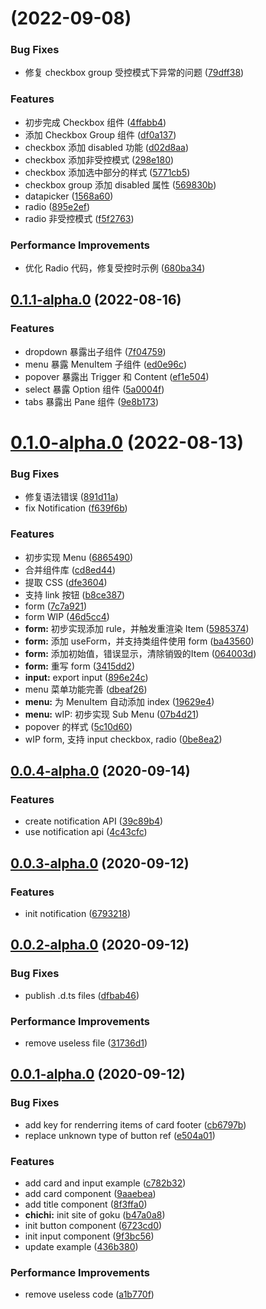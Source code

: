 # [](https://github.com/dragon-ball-p/dragon-ball/compare/v0.1.1-alpha.0...v) (2022-09-08)


### Bug Fixes

* 修复 checkbox group 受控模式下异常的问题 ([79dff38](https://github.com/dragon-ball-p/dragon-ball/commit/79dff388dfdd38af16e970a120df9fa28c1c37e8))


### Features

* 初步完成 Checkbox 组件 ([4ffabb4](https://github.com/dragon-ball-p/dragon-ball/commit/4ffabb471661bdc780d5b1b41523e7ede05e2b38))
* 添加 Checkbox Group 组件 ([df0a137](https://github.com/dragon-ball-p/dragon-ball/commit/df0a1374e17205ae7f7b81e14b177e3f0ff000d4))
* checkbox 添加 disabled 功能 ([d02d8aa](https://github.com/dragon-ball-p/dragon-ball/commit/d02d8aa376579de8ede0cf70d7bc8747c5500eba))
* checkbox 添加非受控模式 ([298e180](https://github.com/dragon-ball-p/dragon-ball/commit/298e180fa1b9953787412124500c523e52aa4525))
* checkbox 添加选中部分的样式 ([5771cb5](https://github.com/dragon-ball-p/dragon-ball/commit/5771cb512b459bda7f6729e2d536c963ec99bb3b))
* checkbox group 添加 disabled 属性 ([569830b](https://github.com/dragon-ball-p/dragon-ball/commit/569830b5c7ed0151f0c66cd3b8cc031abf74497d))
* datapicker ([1568a60](https://github.com/dragon-ball-p/dragon-ball/commit/1568a60f8c873bcd8c35541041796fe96893353a))
* radio ([895e2ef](https://github.com/dragon-ball-p/dragon-ball/commit/895e2ef89c74362aa132342a9300beacff124f1d))
* radio 非受控模式 ([f5f2763](https://github.com/dragon-ball-p/dragon-ball/commit/f5f2763689eb92b50f1c0bf07197d57ff3fabd06))


### Performance Improvements

* 优化 Radio 代码，修复受控时示例 ([680ba34](https://github.com/dragon-ball-p/dragon-ball/commit/680ba34b1034a14be71fe44839d542d43c225a1b))



## [0.1.1-alpha.0](https://github.com/dragon-ball-p/dragon-ball/compare/v0.1.0-alpha.0...v0.1.1-alpha.0) (2022-08-16)


### Features

* dropdown 暴露出子组件 ([7f04759](https://github.com/dragon-ball-p/dragon-ball/commit/7f04759fbe90d26765e4a98c2f4c168dfb4fe5e2))
* menu 暴露 MenuItem 子组件 ([ed0e96c](https://github.com/dragon-ball-p/dragon-ball/commit/ed0e96c7b15f4efe87d8741c51f56aadb2c9cda4))
* popover 暴露出 Trigger 和 Content ([ef1e504](https://github.com/dragon-ball-p/dragon-ball/commit/ef1e504931c4ba023650c9ee66ec3c12f1edd717))
* select 暴露 Option 组件 ([5a0004f](https://github.com/dragon-ball-p/dragon-ball/commit/5a0004f048c691a1ad56474d946fea6613e0f8e7))
* tabs 暴露出 Pane 组件 ([9e8b173](https://github.com/dragon-ball-p/dragon-ball/commit/9e8b173a3ca0b3feaa65574c3747aa35026adee3))



# [0.1.0-alpha.0](https://github.com/dragon-ball-p/dragon-ball/compare/v0.0.4-alpha.0...v0.1.0-alpha.0) (2022-08-13)


### Bug Fixes

* 修复语法错误 ([891d11a](https://github.com/dragon-ball-p/dragon-ball/commit/891d11a081b1ab57964a7c3c9cd72421c7678d6f))
* fix Notification ([f639f6b](https://github.com/dragon-ball-p/dragon-ball/commit/f639f6bee86b54069d8df36761cb308906a3cad7))


### Features

* 初步实现 Menu ([6865490](https://github.com/dragon-ball-p/dragon-ball/commit/68654907fe082ceb2409dcb805ac1a79e758e43a))
* 合并组件库 ([cd8ed44](https://github.com/dragon-ball-p/dragon-ball/commit/cd8ed44d99b9345128bbaf37f7a21052fa110fb7))
* 提取 CSS ([dfe3604](https://github.com/dragon-ball-p/dragon-ball/commit/dfe3604d8633730b0ff4dca625c4bf1963de1375))
* 支持 link 按钮 ([b8ce387](https://github.com/dragon-ball-p/dragon-ball/commit/b8ce3875d58cdde59cb503a30ed45940f97d8d11))
* form ([7c7a921](https://github.com/dragon-ball-p/dragon-ball/commit/7c7a9218d6fe8bf9a75bfee95fbfca3853f02504))
* form WIP ([46d5cc4](https://github.com/dragon-ball-p/dragon-ball/commit/46d5cc488f3d88e1c74be62c6a9c36d07e3161c3))
* **form:** 初步实现添加 rule，并触发重渲染 Item ([5985374](https://github.com/dragon-ball-p/dragon-ball/commit/5985374cf2fe171bae15dc013962147d591ab835))
* **form:** 添加 useForm，并支持类组件使用 form ([ba43560](https://github.com/dragon-ball-p/dragon-ball/commit/ba43560e64bf04d1fcb3525fa4e9ab4ac465c886))
* **form:** 添加初始值，错误显示，清除销毁的Item ([064003d](https://github.com/dragon-ball-p/dragon-ball/commit/064003d6035c9cfefcaaba09254f70c547e07b45))
* **form:** 重写 form ([3415dd2](https://github.com/dragon-ball-p/dragon-ball/commit/3415dd2ff1ea007a70dee3ff3e3dec02f535fe69))
* **input:** export input ([896e24c](https://github.com/dragon-ball-p/dragon-ball/commit/896e24c5e76104c3bd8dafe7b4d152748a0db94c))
* menu 菜单功能完善 ([dbeaf26](https://github.com/dragon-ball-p/dragon-ball/commit/dbeaf26a8fc74d448418367635dd8fbeea251ce5))
* **menu:** 为 MenuItem 自动添加 index ([19629e4](https://github.com/dragon-ball-p/dragon-ball/commit/19629e496fc5c8c207d4f1ef92af11b708113028))
* **menu:** wIP: 初步实现 Sub Menu ([07b4d21](https://github.com/dragon-ball-p/dragon-ball/commit/07b4d21a18add2d1929915df9c41b27dd117d52e))
* popover 的样式 ([5c10d60](https://github.com/dragon-ball-p/dragon-ball/commit/5c10d6069fdaacc7f9de1704f694e6411d89b8be))
* wIP form, 支持 input checkbox, radio ([0be8ea2](https://github.com/dragon-ball-p/dragon-ball/commit/0be8ea2dff84c6c81e7104c962c330c292b50275))



## [0.0.4-alpha.0](https://github.com/dragon-ball-p/dragon-ball/compare/v0.0.3-alpha.0...v0.0.4-alpha.0) (2020-09-14)


### Features

* create notification API ([39c89b4](https://github.com/dragon-ball-p/dragon-ball/commit/39c89b4e93fc0f6b24c993186104fd428bccb62a))
* use notification api ([4c43cfc](https://github.com/dragon-ball-p/dragon-ball/commit/4c43cfcd21852ce94dcf6ffa70e9f1bee19888e6))



## [0.0.3-alpha.0](https://github.com/dragon-ball-p/dragon-ball/compare/v0.0.2-alpha.0...v0.0.3-alpha.0) (2020-09-12)


### Features

* init notification ([6793218](https://github.com/dragon-ball-p/dragon-ball/commit/679321864121e3b663ec3b098a3253e7c536083b))



## [0.0.2-alpha.0](https://github.com/dragon-ball-p/dragon-ball/compare/v0.0.1-alpha.0...v0.0.2-alpha.0) (2020-09-12)


### Bug Fixes

* publish .d.ts files ([dfbab46](https://github.com/dragon-ball-p/dragon-ball/commit/dfbab46a262de5966252ef96fc18c2ad5240e27f))


### Performance Improvements

* remove useless file ([31736d1](https://github.com/dragon-ball-p/dragon-ball/commit/31736d17889cd3afa6b003a7fb070e58d5f57060))



## [0.0.1-alpha.0](https://github.com/dragon-ball-p/dragon-ball/compare/6723cd065fa438ea26113bdb8f962840378dab49...v0.0.1-alpha.0) (2020-09-12)


### Bug Fixes

* add key for renderring items of card footer ([cb6797b](https://github.com/dragon-ball-p/dragon-ball/commit/cb6797bbd642313572075d583c7c19fb52d5f54d))
* replace unknown type of button ref ([e504a01](https://github.com/dragon-ball-p/dragon-ball/commit/e504a01ea3cfdf7ae3407a477419084ce4ff70cc))


### Features

* add card and input example ([c782b32](https://github.com/dragon-ball-p/dragon-ball/commit/c782b32de9b8fdbe411b5c9f330e2fa6e2700286))
* add card component ([9aaebea](https://github.com/dragon-ball-p/dragon-ball/commit/9aaebea35651bef88ea14d3ee6ec420200793563))
* add title component ([8f3ffa0](https://github.com/dragon-ball-p/dragon-ball/commit/8f3ffa0bb969fd526a8d6def32bd37d9080ef461))
* **chichi:** init site of goku ([b47a0a8](https://github.com/dragon-ball-p/dragon-ball/commit/b47a0a8dc3738b1409db132cf3c954f46e497ade))
* init button component ([6723cd0](https://github.com/dragon-ball-p/dragon-ball/commit/6723cd065fa438ea26113bdb8f962840378dab49))
* init input component ([9f3bc56](https://github.com/dragon-ball-p/dragon-ball/commit/9f3bc567a4587160bb5f419d91650b559f86798b))
* update example ([436b380](https://github.com/dragon-ball-p/dragon-ball/commit/436b3805f99cc06fe582fa2440cfad81f4676ae0))


### Performance Improvements

* remove useless code ([a1b770f](https://github.com/dragon-ball-p/dragon-ball/commit/a1b770f8974d3f88f11c1aeb9bb97f3792c4a397))



